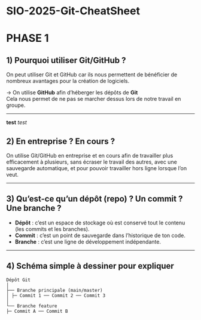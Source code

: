 # SIO-2025-Git-CheatSheet

# PHASE 1

## 1) Pourquoi utiliser Git/GitHub ?

On peut utiliser Git et GitHub car ils nous permettent de bénéficier de nombreux avantages pour la création de logiciels.

→ On utilise **GitHub** afin d’héberger les dépôts de **Git**  
Cela nous permet de ne pas se marcher dessus lors de notre travail en groupe.

---

**test** *test*

## 2) En entreprise ? En cours ?

On utilise Git/GitHub en entreprise et en cours afin de travailler plus efficacement à plusieurs, sans écraser le travail des autres, avec une sauvegarde automatique, et pour pouvoir travailler hors ligne lorsque l’on veut.

---

## 3) Qu’est-ce qu’un dépôt (repo) ? Un commit ? Une branche ?

- **Dépôt** : c’est un espace de stockage où est conservé tout le contenu (les commits et les branches).
- **Commit** : c’est un point de sauvegarde dans l’historique de ton code.
- **Branche** : c’est une ligne de développement indépendante.

---

## 4) Schéma simple à dessiner pour expliquer

```
Dépôt Git
│
├── Branche principale (main/master)
│ ├─ Commit 1 ── Commit 2 ── Commit 3
│
└── Branche feature
├─ Commit A ── Commit B

```
